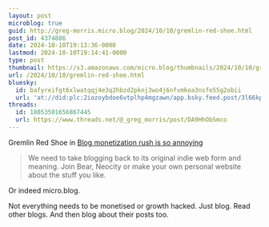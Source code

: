 ```yaml
---
layout: post
microblog: true
guid: http://greg-morris.micro.blog/2024/10/10/gremlin-red-shoe.html
post_id: 4374886
date: 2024-10-10T19:13:36-0000
lastmod: 2024-10-10T19:14:41-0000
type: post
thumbnail: https://s3.amazonaws.com/micro.blog/thumbnails/2024/10/10/gregmorris.co.uk/accb67dcf1d1412e92c57fcb74f5f98e.png
url: /2024/10/10/gremlin-red-shoe.html
bluesky:
  id: bafyreifgt6xlwatqqj4e3q2hbzd2pknj3wo4j6nfvmkoa3nsfe55g2obii
  url: 'at://did:plc:2iozoybdoe6vtplhp4mgzawn/app.bsky.feed.post/3l66kpn4zln2e'
threads:
  id: 18053501656867445
  url: https://www.threads.net/@_greg_morris/post/DA9HhObSmco
---
```

Gremlin Red Shoe in [Blog monetization rush is so annoying](https://gremlin.bearblog.dev/blog-monetization-rush-is-so-annoying/)
> We need to take blogging back to its original indie web form and meaning. Join Bear, Neocity or make your own personal website about the stuff you like.


Or indeed micro.blog. 

Not everything needs to be monetised or growth hacked. Just blog. Read other blogs. And then blog about their posts too. 
